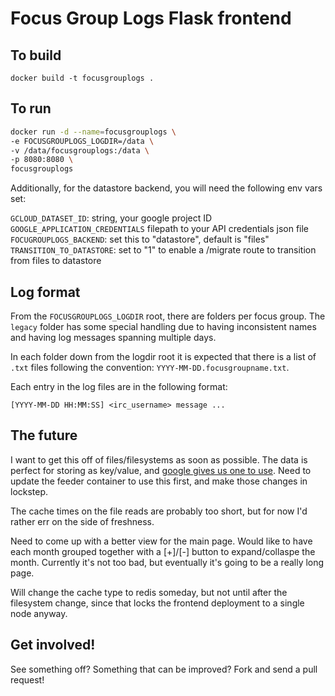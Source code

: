 # Focus Group Logs Flask frontend


## To build

`docker build -t focusgrouplogs .`


## To run

```bash
docker run -d --name=focusgrouplogs \
-e FOCUSGROUPLOGS_LOGDIR=/data \
-v /data/focusgrouplogs:/data \
-p 8080:8080 \
focusgrouplogs
```

Additionally, for the datastore backend, you will need the following env vars set:

`GCLOUD_DATASET_ID`: string, your google project ID
`GOOGLE_APPLICATION_CREDENTIALS` filepath to your API credentials json file
`FOCUGROUPLOGS_BACKEND`: set this to "datastore", default is "files"
`TRANSITION_TO_DATASTORE`: set to "1" to enable a /migrate route to transition from files to datastore


## Log format

From the `FOCUSGROUPLOGS_LOGDIR` root, there are folders per focus group. The
`legacy` folder has some special handling due to having inconsistent names and
having log messages spanning multiple days.

In each folder down from the logdir root it is expected that there is a list of
`.txt` files following the convention: `YYYY-MM-DD.focusgroupname.txt`.

Each entry in the log files are in the following format:

`[YYYY-MM-DD HH:MM:SS] <irc_username> message ...`


## The future

I want to get this off of files/filesystems as soon as possible. The data is
perfect for storing as key/value, and [google gives us one to use](https://cloud.google.com/datastore/docs/concepts/overview).
Need to update the feeder container to use this first, and make those changes
in lockstep.

The cache times on the file reads are probably too short, but for now I'd
rather err on the side of freshness.

Need to come up with a better view for the main page. Would like to have each
month grouped together with a [+]/[-] button to expand/collaspe the month.
Currently it's not too bad, but eventually it's going to be a really long page.

Will change the cache type to redis someday, but not until after the filesystem
change, since that locks the frontend deployment to a single node anyway.


## Get involved!

See something off? Something that can be improved? Fork and send a pull request!
